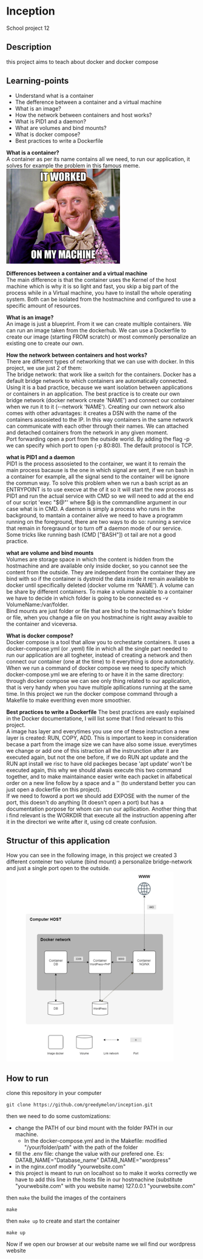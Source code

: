 # **Inception**
School project 12

## **Description**
this project aims to teach about docker and docker compose

## **Learning-points**
- Understand what is a container
- The defference between a container and a virtual machine
- What is an image?
- How the network between containers and host works?
- What is PID1 and a daemon?
- What are volumes and bind mounts?
- What is docker compose?
- Best practices to write a Dockerfile

**What is a container?** <br>
A container as per its name contains all we need, to run our application, it solves for example the problem in this famous meme. <br>
<img src="https://github.com/greedymelon/inception/blob/main/images/memes.jpeg" height="250"/><br>

**Differences between a container and a virtual machine** <br>
The main difference is that the container uses the Kernel of the host machine which is why it is so light and fast, you skip a big part of the process while in a Virtual machine, you have to install the whole operating system. Both can be isolated from the hostmachine and configured to use a specific amount of resources. <br>

**What is an image?** <br>
An image is just a blueprint. From it we can create multiple containers. We can run an image taken from the dockerhub. We can use a Dockerfile to create our image (starting FROM scratch) or most commonly personalize an existing one to create our own. <br>

**How the network between containers and host works?** <br>
There are different types of networking that we can use with docker. In this project, we use just 2 of them: <br>
The bridge network: that work like a switch for the containers. 
Docker has a default bridge network to which containers are automatically connected. Using it is a bad practice, because we want isolation between applications or containers in an application. The best practice is to create our own bridge network (docker network create 'NAME') and connect our container when we run it to it (--network 'NAME'). Creating our own network also comes with other advantages: it creates a DSN with the name of the containers assosieted to the IP. In this way containers in the same network can communicate with each other through their names. We can attached and detached containers from the network in any given moment. <br>
Port forwarding open a port from the outside world. By adding the flag -p we can specify which port to open (-p 80:80). The default protocol is TCP. <br>

**what is PID1 and a daemon** <br>
PID1 is the process assosieted to the container, we want it to remain the main process bacause is the one in which signal are sent, if we run bash in a container for example, all the signal send to the container will be ignore the commun way. To solve this problem when we run a bash script as an ENTRYPOINT is to use execve at the of it so it will start the new process as PID1 and run the actual service with CMD so we will need to add at the end of our script 'exec "$@"' where $@ is the commandline argument in our case what is in CMD. 
A daemon is simply a process who runs in the background, to mantain a container alive we need to have a programm running on the foreground, there are two ways to do so: running a service that remain in foregraund or to turn off a daemon mode of our service. Some tricks like running bash (CMD ["BASH"]) ot tail are not a good practice. <br>

**what are volume and bind mounts** <br>
Volumes are storage space in which the content is hidden from the hostmachine and are available only inside docker, so you cannot see the content from the outside. They are independent from the container they are bind with so if the container is dystroid the data inside it remain available to docker until specifically deleted (docker volume rm 'NAME'). A volume can be share by different containers. To make a volume avaiable to a container we have to decide in which folder is going to be connected es -v VolumeName:/var/folder. <br>
Bind mounts are just folder or file that are bind to the hostmachine's folder or file, when you change a file on you hostmachine is right away avaible to the container and viceversa.

**What is docker compose?** <br>
Docker compose is a tool that allow you to orchestarte containers. It uses a docker-compose.yml (or .yeml) file in which all the single part needed to run our application are all togheter, instead of creating a network and then connect our container (one at the time) to it everything is done automaticly. When we run a command of docker compose we need to specify which docker-compose.yml we are efering to or have it in the same directory: through docker compose we can see only thing related to our application, that is very handy when you have multiple apllications running at the same time. In this project we run the docker compose command through a Makefile to make everithing even more smoothier.

**Best practices to write a Dockerfile**
The best practices are easly explained in the Docker documentatione, I will list some that I find relevant to this project. <br>
A image has layer and everytimes you use one of these instruction a new layer is created:  RUN, COPY, ADD. This is important to keep in consideration becase a part from the image size we can have also some issue. everytimes we change or add one of this istraction all the instrunction after it are executed again, but not the one before, if we do RUN apt update and the RUN apt install we risc to have old packeges becase 'apt update' won't be executed again, this why we should alwais execute this two command together, and to make maintainance easier  write each packet in alfabetical order on a new line follow by a space and a '\' (to understand better you can just open a dockerfile on this project). <br>
If we need to foword a port we should add EXPOSE with the numer of the port, this doesn't do anything (It doesn't open a port) but has a documentation porpose for whom can run our apllication.
Another thing that i find relevant is the WORKDIR that execute all the instruction appening after it in the directori we write after it, using cd create confusion.

## **Structur of this application**
How you can see in the following image, in this project we created 3 different conteiner two volume (bind mount) a personalize bridge-network and just a single port open to the outside.<br>
<img src="https://github.com/greedymelon/inception/blob/main/images/structure.png" height="500" /><br>

## **How to run**
clone this repository in your computer
```
git clone https://github.com/greedymelon/inception.git

```
then we need to do some customizations: 
- change the PATH of our bind mount with the folder PATH in our machine.
    - In the docker-compose.yml and in the Makefile: modified "/your/folder/path" with the path of the folder
- fill the .env file:
    change the value with our prefered one. Es: DATAB_NAME="Database_name" DATAB_NAME="wordpress"
- in the nginx.conf modify "yourwebsite.com"
- this project is meant to run on localhost so to make it works correctly we have to add this line in the hosts file in our hostmachine
  (substitute "yourwebsite.com" with you website name)
    127.0.0.1  "yourwebsite.com"
  
then ```make``` the build the images of the containers<br>
````
make
````
then ```make up``` to create and start the container<br>
````
make up
````

Now if we open our browser at our website name we wil find our wordpress website
